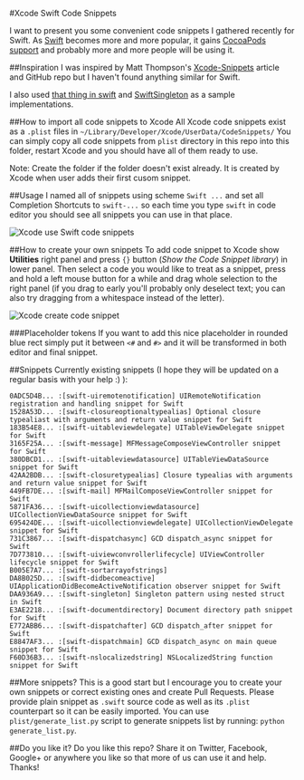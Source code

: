 #Xcode Swift Code Snippets

I want to present you some convenient code snippets I gathered recently for Swift.
As [Swift](https://developer.apple.com/swift/) becomes more and more popular, it gains [CocoaPods support](http://blog.cocoapods.org/Pod-Authors-Guide-to-CocoaPods-Frameworks/) and probably more and more people will be using it.

##Inspiration
I was inspired by Matt Thompson's [Xcode-Snippets](https://github.com/mattt/Xcode-Snippets) article and GitHub repo but I haven't found anything similar for Swift.

I also used [that thing in swift](https://thatthinginswift.com) and [SwiftSingleton](https://github.com/hpique/SwiftSingleton) as a sample implementations.

##How to import all code snippets to Xcode
All Xcode code snippets exist as a `.plist` files in `~/Library/Developer/Xcode/UserData/CodeSnippets/`
You can simply copy all code snippets from `plist` directory in this repo into this folder, restart Xcode and you should have all of them ready to use.

Note: Create the folder if the folder doesn't exist already. It is created by Xcode when user adds their first cusom snippet.

##Usage
I named all of snippets using scheme `Swift ...` and set all Completion Shortcuts to `swift-...` so each time you type `swift` in code editor you should see all snippets you can use in that place.

![Xcode use Swift code snippets](https://raw.githubusercontent.com/burczyk/XcodeSwiftSnippets/master/assets/xcode-use-code-snippet-2.gif)

##How to create your own snippets
To add code snippet to Xcode show **Utilities** right panel and press `{}` button (*Show the Code Snippet library*) in lower panel.
Then select a code you would like to treat as a snippet, press and hold a left mouse button for a while and drag whole selection to the right panel (if you drag to early you'll probably only deselect text; you can also try dragging from a whitespace instead of the letter).

![Xcode create code snippet](https://raw.githubusercontent.com/burczyk/XcodeSwiftSnippets/master/assets/xcode-add-code-snippet-2.gif)

###Placeholder tokens
If you want to add this nice placeholder in rounded blue rect simply put it between `<#` and `#>` and it will be transformed in both editor and final snippet.

##Snippets
Currently existing snippets (I hope they will be updated on a regular basis with your help :) ):

```
0ADC5D4B... :[swift-uiremotenotification] UIRemoteNotification registration and handling snippet for Swift
1528A53D... :[swift-closureoptionaltypealias] Optional closure typealiast with arguments and return value snippet for Swift
183B54E8... :[swift-uitableviewdelegate] UITableViewDelegate snippet for Swift
3165F25A... :[swift-message] MFMessageComposeViewController snippet for Swift
380DBCD1... :[swift-uitableviewdatasource] UITableViewDataSource snippet for Swift
42AA2BDB... :[swift-closuretypealias] Closure typealias with arguments and return value snippet for Swift
449FB7DE... :[swift-mail] MFMailComposeViewController snippet for Swift
5871FA36... :[swift-uicollectionviewdatasource] UICollectionViewDataSource snippet for Swift
695424DE... :[swift-uicollectionviewdelegate] UICollectionViewDelegate snippet for Swift
731C3867... :[swift-dispatchasync] GCD dispatch_async snippet for Swift
7D773810... :[swift-uiviewconvrollerlifecycle] UIViewController lifecycle snippet for Swift
B005E7A7... :[swift-sortarrayofstrings] 
DA8B025D... :[swift-didbecomeactive] UIApplicationDidBecomeActiveNotification observer snippet for Swift
DAA936A9... :[swift-singleton] Singleton pattern using nested struct in Swift
E3AE2218... :[swift-documentdirectory] Document directory path snippet for Swift
E772ABB6... :[swift-dispatchafter] GCD dispatch_after snippet for Swift
E8847AF3... :[swift-dispatchmain] GCD dispatch_async on main queue snippet for Swift
F60D36B3... :[swift-nslocalizedstring] NSLocalizedString function snippet for Swift
```


##More snippets?
This is a good start but I encourage you to create your own snippets or correct existing ones and create Pull Requests. Please provide plain snippet as `.swift` source code as well as its `.plist` counterpart so it can be easily imported.
You can use `plist/generate_list.py` script to generate snippets list by running: `python generate_list.py`.

##Do you like it?
Do you like this repo? Share it on Twitter, Facebook, Google+ or anywhere you like so that more of us can use it and help. Thanks!
